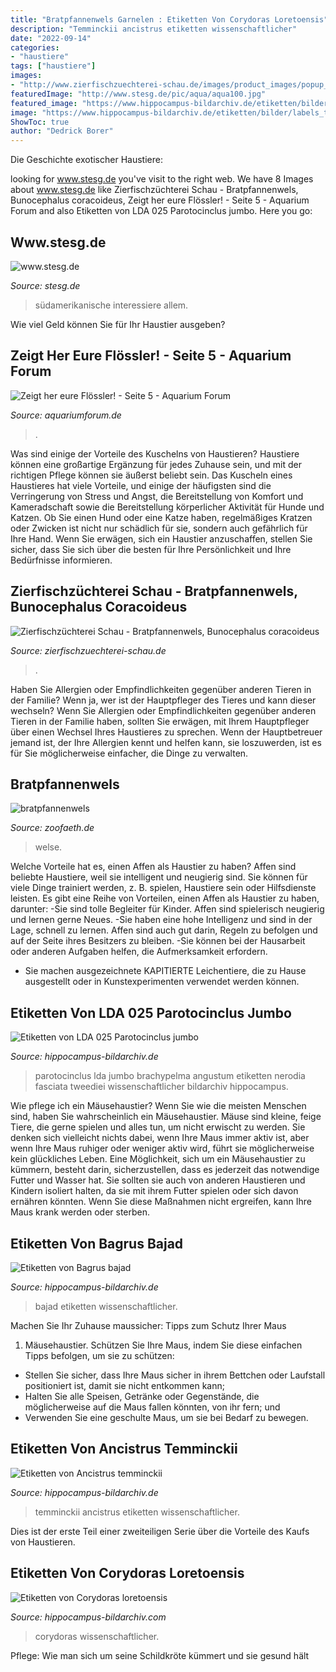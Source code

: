 ```yaml
---
title: "Bratpfannenwels Garnelen : Etiketten Von Corydoras Loretoensis"
description: "Temminckii ancistrus etiketten wissenschaftlicher"
date: "2022-09-14"
categories:
- "haustiere"
tags: ["haustiere"]
images:
- "http://www.zierfischzuechterei-schau.de/images/product_images/popup_images/ea7a2e225236a6e55edd072e8c42ba991.jpg"
featuredImage: "http://www.stesg.de/pic/aqua/aqua100.jpg"
featured_image: "https://www.hippocampus-bildarchiv.de/etiketten/bilder/labels_thumbs/2931_Ancistrustemminckii.jpg"
image: "https://www.hippocampus-bildarchiv.de/etiketten/bilder/labels_thumbs/2931_Ancistrustemminckii.jpg"
ShowToc: true
author: "Dedrick Borer"
---
```



Die Geschichte exotischer Haustiere:

	

		
looking for www.stesg.de you've visit to the right web. We have 8 Images about www.stesg.de like Zierfischzüchterei Schau - Bratpfannenwels, Bunocephalus coracoideus, Zeigt her eure Flössler! - Seite 5 - Aquarium Forum and also Etiketten von LDA 025 Parotocinclus jumbo. Here you go:
		
    
## Www.stesg.de

<img loading=lazy src="http://www.stesg.de/pic/aqua/aqua100.jpg" onerror="this.onerror=null;this.src='https://tse3.mm.bing.net/th?id=OIP.YdKRtT6tDZjzTdH-SW5GiQHaFj&amp;pid=15.1';" alt="www.stesg.de">

_Source: stesg.de_

>südamerikanische interessiere allem. 

	

Wie viel Geld können Sie für Ihr Haustier ausgeben?

    
## Zeigt Her Eure Flössler! - Seite 5 - Aquarium Forum

<img loading=lazy src="https://image-proxy.forumhome.com/8c793c5829a6285c25c27faf1cd9ccf93b00b06f?url=http:%2F%2Fwww.bilder-hochladen.net%2Ffiles%2Fbig%2F6cuu-h4-3435.jpg" onerror="this.onerror=null;this.src='https://tse3.mm.bing.net/th?id=OIP.lCAXD6X3engr-EUB9WKfAwHaE8&amp;pid=15.1';" alt="Zeigt her eure Flössler! - Seite 5 - Aquarium Forum">

_Source: aquariumforum.de_

>. 

	

Was sind einige der Vorteile des Kuschelns von Haustieren?
Haustiere können eine großartige Ergänzung für jedes Zuhause sein, und mit der richtigen Pflege können sie äußerst beliebt sein. Das Kuscheln eines Haustieres hat viele Vorteile, und einige der häufigsten sind die Verringerung von Stress und Angst, die Bereitstellung von Komfort und Kameradschaft sowie die Bereitstellung körperlicher Aktivität für Hunde und Katzen. Ob Sie einen Hund oder eine Katze haben, regelmäßiges Kratzen oder Zwicken ist nicht nur schädlich für sie, sondern auch gefährlich für Ihre Hand. Wenn Sie erwägen, sich ein Haustier anzuschaffen, stellen Sie sicher, dass Sie sich über die besten für Ihre Persönlichkeit und Ihre Bedürfnisse informieren.

    
## Zierfischzüchterei Schau - Bratpfannenwels, Bunocephalus Coracoideus

<img loading=lazy src="http://www.zierfischzuechterei-schau.de/images/product_images/popup_images/ea7a2e225236a6e55edd072e8c42ba991.jpg" onerror="this.onerror=null;this.src='https://tse2.mm.bing.net/th?id=OIP.daTgcgY2ALJ6fXDzVvf3uwHaFj&amp;pid=15.1';" alt="Zierfischzüchterei Schau - Bratpfannenwels, Bunocephalus coracoideus">

_Source: zierfischzuechterei-schau.de_

>. 

	

Haben Sie Allergien oder Empfindlichkeiten gegenüber anderen Tieren in der Familie? Wenn ja, wer ist der Hauptpfleger des Tieres und kann dieser wechseln?
Wenn Sie Allergien oder Empfindlichkeiten gegenüber anderen Tieren in der Familie haben, sollten Sie erwägen, mit Ihrem Hauptpfleger über einen Wechsel Ihres Haustieres zu sprechen. Wenn der Hauptbetreuer jemand ist, der Ihre Allergien kennt und helfen kann, sie loszuwerden, ist es für Sie möglicherweise einfacher, die Dinge zu verwalten.

    
## Bratpfannenwels

<img loading=lazy src="https://www.zoofaeth.de/shop/1297999-large_default/bratpfannenwels.jpg" onerror="this.onerror=null;this.src='https://tse2.mm.bing.net/th?id=OIP.pELrhsJQ_15hUxEX4PiqVQAAAA&amp;pid=15.1';" alt="bratpfannenwels">

_Source: zoofaeth.de_

>welse. 

	

Welche Vorteile hat es, einen Affen als Haustier zu haben?
Affen sind beliebte Haustiere, weil sie intelligent und neugierig sind. Sie können für viele Dinge trainiert werden, z. B. spielen, Haustiere sein oder Hilfsdienste leisten. Es gibt eine Reihe von Vorteilen, einen Affen als Haustier zu haben, darunter:
-Sie sind tolle Begleiter für Kinder. Affen sind spielerisch neugierig und lernen gerne Neues.
-Sie haben eine hohe Intelligenz und sind in der Lage, schnell zu lernen. Affen sind auch gut darin, Regeln zu befolgen und auf der Seite ihres Besitzers zu bleiben.
-Sie können bei der Hausarbeit oder anderen Aufgaben helfen, die Aufmerksamkeit erfordern.
- Sie machen ausgezeichnete KAPITIERTE Leichentiere, die zu Hause ausgestellt oder in Kunstexperimenten verwendet werden können.

    
## Etiketten Von LDA 025 Parotocinclus Jumbo

<img loading=lazy src="https://www.hippocampus-bildarchiv.de/etiketten/bilder/labels_thumbs/2296_LDA025Parotocinclusjumbo.jpg" onerror="this.onerror=null;this.src='https://tse2.mm.bing.net/th?id=OIP.OmFjJKiXyFd8Dk8MHWLi8gAAAA&amp;pid=15.1';" alt="Etiketten von LDA 025 Parotocinclus jumbo">

_Source: hippocampus-bildarchiv.de_

>parotocinclus lda jumbo brachypelma angustum etiketten nerodia fasciata tweediei wissenschaftlicher bildarchiv hippocampus. 

	

Wie pflege ich ein Mäusehaustier?
Wenn Sie wie die meisten Menschen sind, haben Sie wahrscheinlich ein Mäusehaustier. Mäuse sind kleine, feige Tiere, die gerne spielen und alles tun, um nicht erwischt zu werden. Sie denken sich vielleicht nichts dabei, wenn Ihre Maus immer aktiv ist, aber wenn Ihre Maus ruhiger oder weniger aktiv wird, führt sie möglicherweise kein glückliches Leben.
Eine Möglichkeit, sich um ein Mäusehaustier zu kümmern, besteht darin, sicherzustellen, dass es jederzeit das notwendige Futter und Wasser hat. Sie sollten sie auch von anderen Haustieren und Kindern isoliert halten, da sie mit ihrem Futter spielen oder sich davon ernähren könnten. Wenn Sie diese Maßnahmen nicht ergreifen, kann Ihre Maus krank werden oder sterben.

    
## Etiketten Von Bagrus Bajad

<img loading=lazy src="http://www.hippocampus-bildarchiv.de/etiketten/bilder/labels_thumbs/1465_Bagrusbajad.jpg" onerror="this.onerror=null;this.src='https://tse4.mm.bing.net/th?id=OIP.VQYYX4JFB3w_3AvmQnHnIgAAAA&amp;pid=15.1';" alt="Etiketten von Bagrus bajad">

_Source: hippocampus-bildarchiv.de_

>bajad etiketten wissenschaftlicher. 

	

Machen Sie Ihr Zuhause maussicher: Tipps zum Schutz Ihrer Maus
1. Mäusehaustier. Schützen Sie Ihre Maus, indem Sie diese einfachen Tipps befolgen, um sie zu schützen:
- Stellen Sie sicher, dass Ihre Maus sicher in ihrem Bettchen oder Laufstall positioniert ist, damit sie nicht entkommen kann;
- Halten Sie alle Speisen, Getränke oder Gegenstände, die möglicherweise auf die Maus fallen könnten, von ihr fern; und
- Verwenden Sie eine geschulte Maus, um sie bei Bedarf zu bewegen.

    
## Etiketten Von Ancistrus Temminckii

<img loading=lazy src="https://www.hippocampus-bildarchiv.de/etiketten/bilder/labels_thumbs/2931_Ancistrustemminckii.jpg" onerror="this.onerror=null;this.src='https://tse4.mm.bing.net/th?id=OIP.aaSNubr_tg5yXamuzC69PgAAAA&amp;pid=15.1';" alt="Etiketten von Ancistrus temminckii">

_Source: hippocampus-bildarchiv.de_

>temminckii ancistrus etiketten wissenschaftlicher. 

	

Dies ist der erste Teil einer zweiteiligen Serie über die Vorteile des Kaufs von Haustieren.

    
## Etiketten Von Corydoras Loretoensis

<img loading=lazy src="http://www.hippocampus-bildarchiv.com/etiketten/bilder/labels_thumbs/4510_Corydorasloretoensis.jpg" onerror="this.onerror=null;this.src='https://tse4.mm.bing.net/th?id=OIP.lGtOtNPUZ_cnpbZYIqdQ4gAAAA&amp;pid=15.1';" alt="Etiketten von Corydoras loretoensis">

_Source: hippocampus-bildarchiv.com_

>corydoras wissenschaftlicher. 

	

Pflege: Wie man sich um seine Schildkröte kümmert und sie gesund hält

